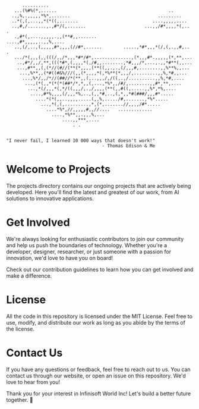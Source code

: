 ```
                                                                             
      ..........                                                                
   ...(%#%(*,......                                          ..                 
  ..,%,.,,,,,*%*,.......                                 .........              
  ..*(,(,...,,*(*((,.......                            ....,,,,,....            
  ..,#,/.......,.,#*/(,.......                      ...,,/#*,,,,*(,.. .         
   .,#*(,....,,,,,.,,(**#,,.......               ....,#*,,,,,..,,%,....         
   ..,(/,..,(,,,,,#*,,,,(//#*,......        .....,*#*,,,*(/,(,.,,#,.. .         
   .../*(,,,(,,(((/,,/*,,,*#*/#*,..............,(*,,,#*.,,,,,(*,**,...          
    ..,#*/,,/,**,(((*#*,(,,,,*(,/#,,........,*#,,,/*,...,.,,*#**(,,...          
    ...,#**,,(,(*//(#//(**(*,,,,(**((,,.,.,(/,,,#,........,,%**%,,...           
     ...,%**,,(*#((#&%///(,,(*,,,,*(,*%**(*,,,/,.........,,%,*#,,...            
      ...,%*/,,/*//(##//*(**,,(,..,,,/,/((,.,/..........,,%,*#,....             
       ...,(*(,,*(*(*(##*/*,*,,(,...,*%*,,/#/,........,,#*,**,....              
        ...,*(/,,,*(,*/((,,,/,.,/,,,,(**(,,#((,.....,,%*,*%,....                
         ....,#*%,,,,(/,,,*%,..,(,,*#,..,(,*,,*#(###/,,,#*.....                 
           ....*(*(,,..,,,,.....(,,%,...../#,.......,*%*.....                   
             ...,*(,(,.........,*,(*,.......//,,,,/#*.....                      
               ....*%*,//,,,,,#,,//....   .............                         
                 ....,*%**,,.,,,%,...                                           
                     ....,,***,....                                             
                         . .                                                    
                                                                                

"I never fail, I learned 10 000 ways that doesn't work!"                                                                                
                                    - Thomas Edison & Me
```

# Welcome to Projects
The projects directory contains our ongoing projects that are actively being developed. Here you'll find the latest and greatest of our work, from AI solutions to innovative applications.

# Get Involved
We're always looking for enthusiastic contributors to join our community and help us push the boundaries of technology. Whether you're a developer, designer, researcher, or just someone with a passion for innovation, we'd love to have you on board!

Check out our contribution guidelines to learn how you can get involved and make a difference.

# License
All the code in this repository is licensed under the MIT License. Feel free to use, modify, and distribute our work as long as you abide by the terms of the license.

# Contact Us
If you have any questions or feedback, feel free to reach out to us. You can contact us through our website, or open an issue on this repository. We'd love to hear from you!

Thank you for your interest in Infinisoft World Inc! Let's build a better future together. 🚀